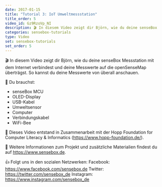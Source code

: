```yaml
---
date: 2017-01-15
title: "Tutorial 3: IoT Umweltmessstation"
title_order: 5
video_id: Gz9RzoVp_NI
description: 🎬 In diesem Video zeigt dir Björn, wie du deine senseBox Messstation mit dem Internet verbindest und deine Messwerte auf die openSenseMap überträgst. So kannst du deine Messwerte von überall anschauen.
categories: sensebox-tutorials
type: Video
set: sensebox-tutorials
set_order: 5
---
```

🎬 In diesem Video zeigt dir Björn, wie du deine senseBox Messstation mit dem Internet verbindest und deine Messwerte auf die openSenseMap überträgst. So kannst du deine Messwerte von überall anschauen.

🧰 Du brauchst:
- senseBox MCU
- OLED-Display
- USB-Kabel
- Umweltsensor
- Computer
- Verbindungskabel
- WiFi-Bee


🎥 Dieses Video entstand in Zusammenarbeit mit der Hopp Foundation for Computer Literacy & Informatics (https://www.hopp-foundation.de/).

 🔎 Weitere Informationen zum Projekt und zusätzliche Materialien findest du auf https://www.sensebox.de.

👍 Folgt uns in den sozialen Netzwerken:
Facebook: https://www.facebook.com/sensebox.de
Twitter: https://twitter.com/sensebox_de
Instagram: https://www.instagram.com/sensebox_de
